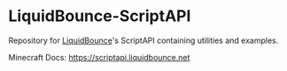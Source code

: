 # LiquidBounce-ScriptAPI

Repository for <a href="https://liquidbounce.net" target="_blank">LiquidBounce</a>'s ScriptAPI containing utilities and examples.

Minecraft Docs: https://scriptapi.liquidbounce.net
